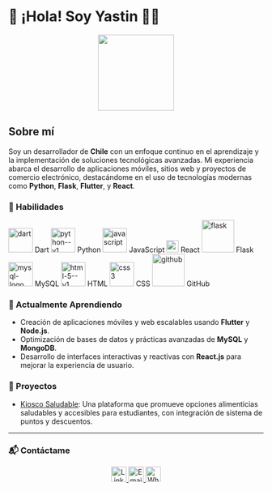 # 👋 ¡Hola! Soy Yastin 👨‍💻

<p align="center">
  <img src="https://yourimageurl.com/image.png" width="150">
</p>

## Sobre mí
Soy un desarrollador de **Chile** con un enfoque continuo en el aprendizaje y la implementación de soluciones tecnológicas avanzadas. Mi experiencia abarca el desarrollo de aplicaciones móviles, sitios web y proyectos de comercio electrónico, destacándome en el uso de tecnologías modernas como **Python**, **Flask**, **Flutter**, y **React**.

### 💼 Habilidades
<p>
  <img width="48" height="48" src="https://img.icons8.com/color/48/dart.png" alt="dart"/> Dart
  <img width="48" height="48" src="https://img.icons8.com/color/48/python--v1.png" alt="python--v1"/> Python
  <img width="48" height="48" src="https://img.icons8.com/fluency/48/javascript.png" alt="javascript"/> JavaScript
  <img width="24" height="24" src="https://img.icons8.com/external-tal-revivo-color-tal-revivo/24/external-react-a-javascript-library-for-building-user-interfaces-logo-color-tal-revivo.png" alt="external-react-a-javascript-library-for-building-user-interfaces-logo-color-tal-revivo"/> React
  <img width="64" height="64" src="https://img.icons8.com/nolan/64/flask.png" alt="flask"/> Flask
  <img width="48" height="48" src="https://img.icons8.com/color/48/mysql-logo.png" alt="mysql-logo"/> MySQL
  <img width="48" height="48" src="https://img.icons8.com/color/48/html-5--v1.png" alt="html-5--v1"/> HTML
  <img width="48" height="48" src="https://img.icons8.com/color/48/css3.png" alt="css3"/> CSS
  <img width="64" height="64" src="https://img.icons8.com/glyph-neue/64/github.png" alt="github"/> GitHub
</p>

### 🌱 Actualmente Aprendiendo
- Creación de aplicaciones móviles y web escalables usando **Flutter** y **Node.js**.
- Optimización de bases de datos y prácticas avanzadas de **MySQL** y **MongoDB**.
- Desarrollo de interfaces interactivas y reactivas con **React.js** para mejorar la experiencia de usuario.

### 🚀 Proyectos
- [Kiosco Saludable](https://github.com/Yastin-Can/KS): Una plataforma que promueve opciones alimenticias saludables y accesibles para estudiantes, con integración de sistema de puntos y descuentos.

---

### 📬 Contáctame
<p align="center">
  <a href="https://www.linkedin.com/in/yastin-villarroel/" target="_blank">
    <img src="https://cdn-icons-png.flaticon.com/128/145/145807.png" width="30" alt="LinkedIn">
  </a>
  <a href="mailto:yastinvillarroel2005@gmail.com" target="_blank">
    <img src="https://cdn-icons-png.flaticon.com/128/732/732200.png" width="30" alt="Email">
  </a>
  <a href="https://wa.me/56922326630" target="_blank">
    <img src="https://cdn-icons-png.flaticon.com/128/15707/15707820.png" width="30" alt="WhatsApp">
  </a>
</p>
